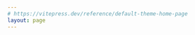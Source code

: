 ```yaml
---
# https://vitepress.dev/reference/default-theme-home-page
layout: page
---
```


<script setup>
import { ref, onMounted } from 'vue';
import * as d3 from 'd3';

const treeContainer = ref(null);

async function fetchData() {
  const response = await fetch(`/data/CHO_bEFNB2_entry.csv`);
  const data = await response.text();
  const parsedData = d3.csvParse(data);
  const group = d3.group(parsedData, d => d.site, d => d.mutant);
  const root = d3.hierarchy(group);

  const width = 800;
  const dx = 10;
  const dy = width / (root.height + 1);

  // Create a tree layout.
  const tree = d3.tree().nodeSize([dx, dy]);

  // Sort the tree and apply the layout.
  root.sort((a, b) => d3.ascending(a.data.name, b.data.name));
  tree(root);

  let x0 = Infinity;
  let x1 = -x0;
  root.each(d => {
    if (d.x > x1) x1 = d.x;
    if (d.x < x0) x0 = d.x;
  });

  // Compute the adjusted height of the tree.
  const height = x1 - x0 + dx * 2;

  const svg = d3.select(treeContainer.value)
    .append('svg')
    .attr('width', width)
    .attr('height', height)
    .attr("viewBox", [-dy / 3, x0 - dx, width, height])
    .attr("style", "max-width: 100%; height: auto; font: 10px sans-serif;");

  const link = svg.append("g")
      .attr("fill", "none")
      .attr("stroke", "#555")
      .attr("stroke-opacity", 0.3)
      .attr("stroke-width", 1.5)
    .selectAll()
      .data(root.links())
      .join("path")
        .attr("d", d3.linkHorizontal()
            .x(d => d.y)
            .y(d => d.x));

  const node = svg.append("g")
    .attr("stroke-linejoin", "round")
    .attr("stroke-width", 3)
    .selectAll()
    .data(root.descendants()) // Change to root.descendants() to include all nodes
    .join("g")
    .attr("transform", d => `translate(${d.y},${d.x})`);

  node.append("circle")
    .attr("fill", d => d.children ? "#555" : "#999")
    .attr("r", 3);

  node.append("text")
    .attr("dy", "0.31em")
    .attr("x", d => d.children ? -5 : 5)
    .attr("text-anchor", d => d.children ? "end" : "start")
    .text(d => {
      // Assuming depth 0 = root, depth 1 = site, depth 2 = mutant, depth 3 = entry_CHO_bEFNB2
      if (d.depth === 0) {
        return "Root"; // Label for root node
      } else if (d.depth === 1) {
        return d.data[0]; // Label for site
      } else if (d.depth === 2) {
        return d.data[0]; // Label for mutant
      } else if (d.depth === 3) {
        return d.data.entry_CHO_bEFNB2; // Label for entry_CHO_bEFNB2
      }
    });
  
}

onMounted(() => {
  fetchData()
});
</script>

<html>
  <div ref="treeContainer"></div>
</html>

<style scoped>
  .node circle {
    fill: #fff;
    stroke: steelblue;
    stroke-width: 2px;
  }
  
  .node text {
    font-size: 12px;
  }
  
  .link {
    fill: none;
    stroke: #ccc;
    stroke-width: 1.5px;
  }
  </style>